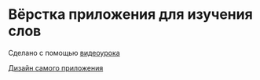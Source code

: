 # Вёрстка приложения для изучения слов #
Сделано с помощью [видеоурока](https://clck.ru/38RNZS)

[Дизайн самого приложения](https://clck.ru/38RNeA)
